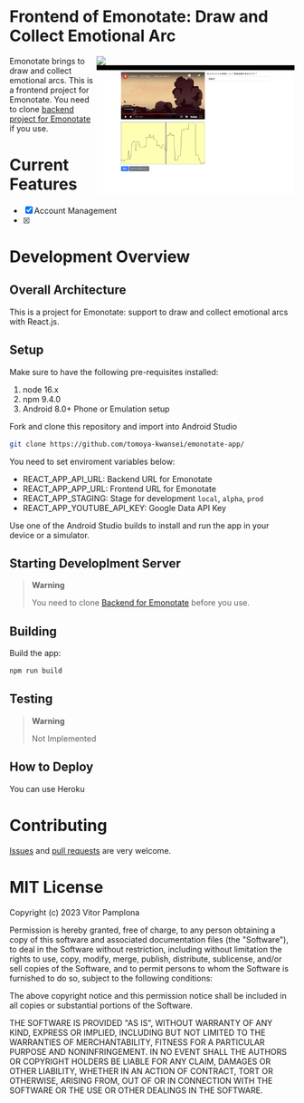 # Frontend of Emonotate: Draw and Collect Emotional Arc

<img align="right" src="./docs/screenshots/home1.png" data-canonical-src="./docs/screenshots/home1.png" width="350px"/>
<img align="right" src="./docs/screenshots/home2.png" data-canonical-src="./docs/screenshots/home2.png" width="350px"/>

Emonotate brings to draw and collect emotional arcs. 
This is a frontend project for Emonotate.
You need to clone [backend project for Emonotate](https://github.com/tomoya-kwansei/emonotate-backend) if you use.

# Current Features

- [x] Account Management
- [x] 

# Development Overview

## Overall Architecture 
This is a project for Emonotate: support to draw and collect emotional arcs with React.js.

## Setup

Make sure to have the following pre-requisites installed:
1. node 16.x
2. npm 9.4.0
3. Android 8.0+ Phone or Emulation setup

Fork and clone this repository and import into Android Studio
```bash
git clone https://github.com/tomoya-kwansei/emonotate-app/
```

You need to set enviroment variables below:
* REACT_APP_API_URL: Backend URL for Emonotate
* REACT_APP_APP_URL: Frontend URL for Emonotate
* REACT_APP_STAGING: Stage for development `local`, `alpha`, `prod`
* REACT_APP_YOUTUBE_API_KEY: Google Data API Key


Use one of the Android Studio builds to install and run the app in your device or a simulator.

## Starting Developlment Server
> **Warning**
>
> You need to clone [Backend for Emonotate](https://github.com/tomoya-kwansei/emonotate-app) before you use.

## Building
Build the app:
```bash
npm run build
```

## Testing
> **Warning**
>
> Not Implemented

## How to Deploy
You can use Heroku

# Contributing

[Issues](https://github.com/tomoya-kwansei/emonotate-backend/issues) and [pull requests](https://github.com/tomoya-kwansei/emonotate-backend/pulls) are very welcome.

# MIT License

Copyright (c) 2023 Vitor Pamplona

Permission is hereby granted, free of charge, to any person obtaining a copy
of this software and associated documentation files (the "Software"), to deal
in the Software without restriction, including without limitation the rights
to use, copy, modify, merge, publish, distribute, sublicense, and/or sell
copies of the Software, and to permit persons to whom the Software is
furnished to do so, subject to the following conditions:

The above copyright notice and this permission notice shall be included in all
copies or substantial portions of the Software.

THE SOFTWARE IS PROVIDED "AS IS", WITHOUT WARRANTY OF ANY KIND, EXPRESS OR
IMPLIED, INCLUDING BUT NOT LIMITED TO THE WARRANTIES OF MERCHANTABILITY,
FITNESS FOR A PARTICULAR PURPOSE AND NONINFRINGEMENT. IN NO EVENT SHALL THE
AUTHORS OR COPYRIGHT HOLDERS BE LIABLE FOR ANY CLAIM, DAMAGES OR OTHER
LIABILITY, WHETHER IN AN ACTION OF CONTRACT, TORT OR OTHERWISE, ARISING FROM,
OUT OF OR IN CONNECTION WITH THE SOFTWARE OR THE USE OR OTHER DEALINGS IN THE
SOFTWARE.
